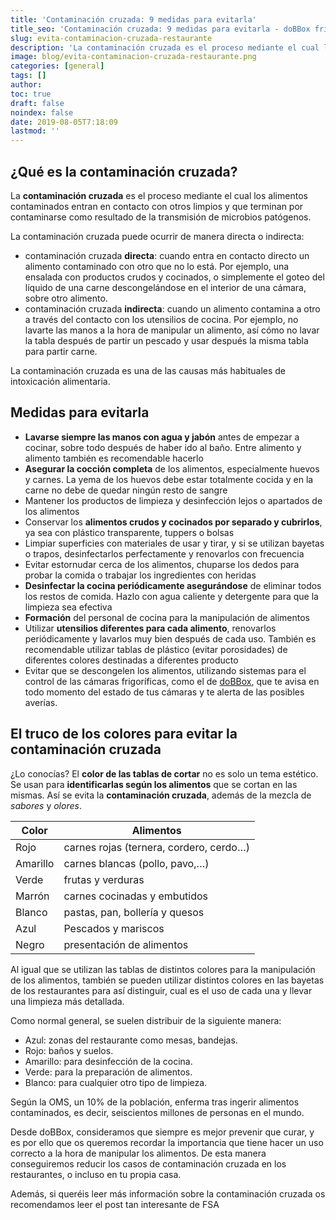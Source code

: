 ```yaml
---
title: 'Contaminación cruzada: 9 medidas para evitarla'
title_seo: 'Contaminación cruzada: 9 medidas para evitarla - doBBox frío'
slug: evita-contaminacion-cruzada-restaurante
description: 'La contaminación cruzada es el proceso mediante el cual los alimentos contaminados entran en contacto con otros limpios y que terminan por contaminarse como'
image: blog/evita-contaminacion-cruzada-restaurante.png
categories: [general]
tags: []
author: 
toc: true
draft: false
noindex: false
date: 2019-08-05T7:18:09
lastmod: ''
---
```


## ¿Qué es la contaminación cruzada?

La **contaminación cruzada** es el proceso mediante el cual los alimentos contaminados entran en contacto con otros limpios y que terminan por contaminarse como resultado de la transmisión de microbios patógenos.

La contaminación cruzada puede ocurrir de manera directa o indirecta:

- contaminación cruzada **directa**: cuando entra en contacto directo un alimento contaminado con otro que no lo está. Por ejemplo, una ensalada con productos crudos y cocinados, o simplemente el goteo del líquido de una carne descongelándose en el interior de una cámara, sobre otro alimento.
- contaminación cruzada **indirecta**: cuando un alimento contamina a otro a través del contacto con los utensilios de cocina. Por ejemplo, no lavarte las manos a la hora de manipular un alimento, así cómo no lavar la tabla después de partir un pescado y usar después la misma tabla para partir carne.

La contaminación cruzada es una de las causas más habituales de intoxicación alimentaria.

## Medidas para evitarla

- **Lavarse siempre las manos con agua y jabón** antes de empezar a cocinar, sobre todo después de haber ido al baño. Entre alimento y alimento también es recomendable hacerlo
- **Asegurar la cocción completa** de los alimentos, especialmente huevos y carnes. La yema de los huevos debe estar totalmente cocida y en la carne no debe de quedar ningún resto de sangre
- Mantener los productos de limpieza y desinfección lejos o apartados de los alimentos
- Conservar los **alimentos crudos y cocinados por separado y cubrirlos**, ya sea con plástico transparente, tuppers o bolsas
- Limpiar superficies con materiales de usar y tirar, y si se utilizan bayetas o trapos, desinfectarlos perfectamente y renovarlos con frecuencia
- Evitar estornudar cerca de los alimentos, chuparse los dedos para probar la comida o trabajar los ingredientes con heridas
- **Desinfectar la cocina periódicamente asegurándose** de eliminar todos los restos de comida. Hazlo con agua caliente y detergente para que la limpieza sea efectiva
- **Formación** del personal de cocina para la manipulación de alimentos
- Utilizar **utensilios diferentes para cada alimento**, renovarlos periódicamente y lavarlos muy bien después de cada uso. También es recomendable utilizar tablas de plástico (evitar porosidades) de diferentes colores destinadas a diferentes producto
- Evitar que se descongelen los alimentos, utilizando sistemas para el control de las cámaras frigoríficas, como el de [doBBox](/), que te avisa en todo momento del estado de tus cámaras y te alerta de las posibles averías.

## **El truco de los colores para evitar la contaminación** cruzada

¿Lo conocías? El **color de las tablas de cortar** no es solo un tema estético. Se usan para **identificarlas según los alimentos** que se cortan en las mismas. Así se evita la **contaminación cruzada**, además de la mezcla de _sabores_ y _olores_.

| Color | Alimentos |
| ----- | --------- |
| Rojo | carnes rojas (ternera, cordero, cerdo…) |
| Amarillo | carnes blancas (pollo, pavo,…) |
| Verde | frutas y verduras |
| Marrón | carnes cocinadas y embutidos |
| Blanco | pastas, pan, bollería y quesos |
| Azul | Pescados y mariscos |
| Negro | presentación de alimentos |

Al igual que se utilizan las tablas de distintos colores para la manipulación de los alimentos, también se pueden utilizar distintos colores en las bayetas de los restaurantes para así distinguir, cual es el uso de cada una y llevar una limpieza más detallada.

Como normal general, se suelen distribuir de la siguiente manera:

- Azul: zonas del restaurante como mesas, bandejas.
- Rojo: baños y suelos.
- Amarillo: para desinfección de la cocina.
- Verde: para la preparación de alimentos.
- Blanco: para cualquier otro tipo de limpieza.

Según la OMS, un 10% de la población, enferma tras ingerir alimentos contaminados, es decir, seiscientos millones de personas en el mundo.

Desde doBBox, consideramos que siempre es mejor prevenir que curar, y es por ello que os queremos recordar la importancia que tiene hacer un uso correcto a la hora de manipular los alimentos. De esta manera conseguiremos reducir los casos de contaminación cruzada en los restaurantes, o incluso en tu propia casa.

Además, si queréis leer más información sobre la contaminación cruzada os recomendamos leer el post tan interesante de FSA